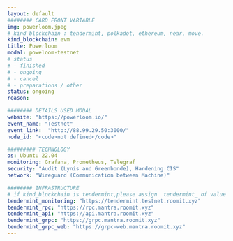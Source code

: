 ```yaml
---
layout: default
######## CARD FRONT VARIABLE
img: powerloom.jpeg
# kind blockchain : tendermint, polkadot, ethereum, near, move.
kind_blockchain: evm
title: Powerloom
modal: poweloom-testnet
# status
# - finished
# - ongoing
# - cancel
# - preparations / other
status: ongoing
reason: 

######## DETAILS USED MODAL
website: "https://powerloom.io/"
event_name: "Testnet"
event_link:  "http://88.99.29.50:3000/"
node_id: "<code>not defined</code>"

######### TECHNOLOGY
os: Ubuntu 22.04
monitoring: Grafana, Prometheus, Telegraf
security: "Audit (Lynis and Greenbonde), Hardening CIS"
network: "Wireguard (Communication between Machine)"

######## INFRASTRUCTURE
# if kind_blockchain is tendermint,please assign  tendermint_ of value
tendermint_monitoring: "https://tendermint.testnet.roomit.xyz"
tendermint_rpc: "https://rpc.mantra.roomit.xyz"
tendermint_api: "https://api.mantra.roomit.xyz"
tendermint_grpc: "https://grpc.mantra.roomit.xyz"
tendermint_grpc_web: "https://grpc-web.mantra.roomit.xyz"
---
```

